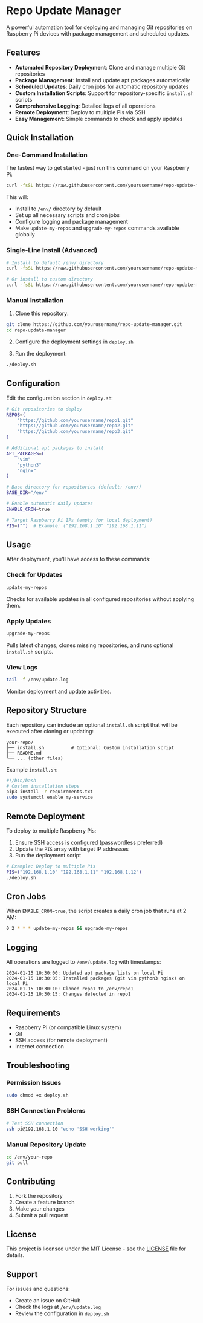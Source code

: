 # Repo Update Manager

A powerful automation tool for deploying and managing Git repositories on Raspberry Pi devices with package management and scheduled updates.

## Features

- **Automated Repository Deployment**: Clone and manage multiple Git repositories
- **Package Management**: Install and update apt packages automatically
- **Scheduled Updates**: Daily cron jobs for automatic repository updates
- **Custom Installation Scripts**: Support for repository-specific `install.sh` scripts
- **Comprehensive Logging**: Detailed logs of all operations
- **Remote Deployment**: Deploy to multiple Pis via SSH
- **Easy Management**: Simple commands to check and apply updates

## Quick Installation

### One-Command Installation

The fastest way to get started - just run this command on your Raspberry Pi:

```bash
curl -fsSL https://raw.githubusercontent.com/yourusername/repo-update-manager/main/install.sh | bash
```

This will:
- Install to `/env/` directory by default
- Set up all necessary scripts and cron jobs
- Configure logging and package management
- Make `update-my-repos` and `upgrade-my-repos` commands available globally

### Single-Line Install (Advanced)

```bash
# Install to default /env/ directory
curl -fsSL https://raw.githubusercontent.com/yourusername/repo-update-manager/main/install.sh | bash

# Or install to custom directory
curl -fsSL https://raw.githubusercontent.com/yourusername/repo-update-manager/main/install.sh | bash -s /home/pi/repos
```

### Manual Installation

1. Clone this repository:
```bash
git clone https://github.com/yourusername/repo-update-manager.git
cd repo-update-manager
```

2. Configure the deployment settings in `deploy.sh`

3. Run the deployment:
```bash
./deploy.sh
```

## Configuration

Edit the configuration section in `deploy.sh`:

```bash
# Git repositories to deploy
REPOS=(
    "https://github.com/yourusername/repo1.git"
    "https://github.com/yourusername/repo2.git"
    "https://github.com/yourusername/repo3.git"
)

# Additional apt packages to install
APT_PACKAGES=(
    "vim"
    "python3"
    "nginx"
)

# Base directory for repositories (default: /env/)
BASE_DIR="/env"

# Enable automatic daily updates
ENABLE_CRON=true

# Target Raspberry Pi IPs (empty for local deployment)
PIS=("")  # Example: ("192.168.1.10" "192.168.1.11")
```

## Usage

After deployment, you'll have access to these commands:

### Check for Updates
```bash
update-my-repos
```
Checks for available updates in all configured repositories without applying them.

### Apply Updates
```bash
upgrade-my-repos
```
Pulls latest changes, clones missing repositories, and runs optional `install.sh` scripts.

### View Logs
```bash
tail -f /env/update.log
```
Monitor deployment and update activities.

## Repository Structure

Each repository can include an optional `install.sh` script that will be executed after cloning or updating:

```
your-repo/
├── install.sh          # Optional: Custom installation script
├── README.md
└── ... (other files)
```

Example `install.sh`:
```bash
#!/bin/bash
# Custom installation steps
pip3 install -r requirements.txt
sudo systemctl enable my-service
```

## Remote Deployment

To deploy to multiple Raspberry Pis:

1. Ensure SSH access is configured (passwordless preferred)
2. Update the `PIS` array with target IP addresses
3. Run the deployment script

```bash
# Example: Deploy to multiple Pis
PIS=("192.168.1.10" "192.168.1.11" "192.168.1.12")
./deploy.sh
```

## Cron Jobs

When `ENABLE_CRON=true`, the script creates a daily cron job that runs at 2 AM:

```bash
0 2 * * * update-my-repos && upgrade-my-repos
```

## Logging

All operations are logged to `/env/update.log` with timestamps:

```
2024-01-15 10:30:00: Updated apt package lists on local Pi
2024-01-15 10:30:05: Installed packages (git vim python3 nginx) on local Pi
2024-01-15 10:30:10: Cloned repo1 to /env/repo1
2024-01-15 10:30:15: Changes detected in repo1
```

## Requirements

- Raspberry Pi (or compatible Linux system)
- Git
- SSH access (for remote deployment)
- Internet connection

## Troubleshooting

### Permission Issues
```bash
sudo chmod +x deploy.sh
```

### SSH Connection Problems
```bash
# Test SSH connection
ssh pi@192.168.1.10 "echo 'SSH working'"
```

### Manual Repository Update
```bash
cd /env/your-repo
git pull
```

## Contributing

1. Fork the repository
2. Create a feature branch
3. Make your changes
4. Submit a pull request

## License

This project is licensed under the MIT License - see the [LICENSE](LICENSE) file for details.

## Support

For issues and questions:
- Create an issue on GitHub
- Check the logs at `/env/update.log`
- Review the configuration in `deploy.sh`
